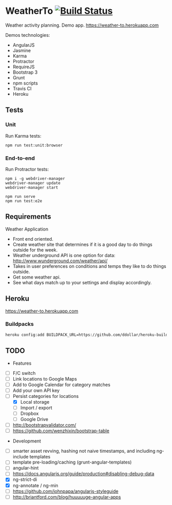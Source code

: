 # WeatherTo [![Build Status](https://travis-ci.org/AndersDJohnson/weather-to.svg?branch=master)](https://travis-ci.org/AndersDJohnson/weather-to)

Weather activity planning. Demo app. https://weather-to.herokuapp.com

Demos technologies:
* AngularJS
* Jasmine
* Karma
* Protractor
* RequireJS
* Bootstrap 3
* Grunt
* npm scripts
* Travis CI
* Heroku

## Tests

### Unit

Run Karma tests:
```
npm run test:unit:browser
```

### End-to-end

Run Protractor tests:
```
npm i -g webdriver-manager
webdriver-manager update
webdriver-manager start

npm run serve
npm run test:e2e
```


## Requirements

Weather Application
* Front end oriented.
* Create weather site that determines if it is a good day to do things outside for the week.
* Weather underground API is one option for data: http://www.wunderground.com/weather/api/
* Takes in user preferences on conditions and temps they like to do things outside.
* Get some weather api.
* See what days match up to your settings and display accordingly.


## Heroku

https://weather-to.herokuapp.com

### Buildpacks

```sh
heroku config:add BUILDPACK_URL=https://github.com/ddollar/heroku-buildpack-multi.git
```


## TODO

* Features
 * [ ] F/C switch
 * [ ] Link locations to Google Maps
 * [ ] Add to Google Calendar for category matches
 * [ ] Add your own API key
 * [ ] Persist categories for locations
    * [x] Local storage
    * [ ] Import / export
    * [ ] Dropbox
    * [ ] Google Drive
 * [ ] http://bootstrapvalidator.com/
 * [ ] https://github.com/wenzhixin/bootstrap-table

* Development
 * [ ] smarter asset revving, hashing not naive timestamps, and including ng-include templates
 * [ ] template pre-loading/caching (grunt-angular-templates)
 * [ ] angular-hint
 * [ ] https://docs.angularjs.org/guide/production#disabling-debug-data
 * [x] ng-strict-di
 * [x] ng-annotate / ng-min
 * [ ] https://github.com/johnpapa/angularjs-styleguide
 * [ ] http://briantford.com/blog/huuuuuge-angular-apps
